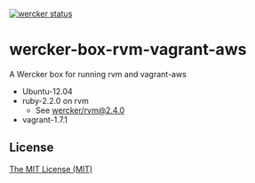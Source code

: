 [![wercker status](https://app.wercker.com/status/4e596749003e7e2c77d820e2e40acb8c/m "wercker status")](https://app.wercker.com/project/bykey/4e596749003e7e2c77d820e2e40acb8c)

# wercker-box-rvm-vagrant-aws

A Wercker box for running rvm and vagrant-aws

* Ubuntu-12.04
* ruby-2.2.0 on rvm
    * See [wercker/rvm@2.4.0](https://github.com/wercker/box-rvm/tree/c2159aff056b35c77a4630736ee12d8dfca86758)
* vagrant-1.7.1

## License

[The MIT License (MIT)](http://masutaka.mit-license.org/)
